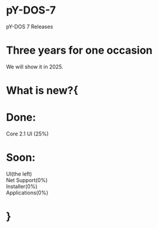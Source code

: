 # pY-DOS-7
pY-DOS 7 Releases 
# Three years for one occasion
We will show it in 2025.
# What is new?{
# Done:
Core 2.1
UI (25%)
# Soon: 
UI(the left)                                                          
Net Support(0%)                                                           
Installer(0%)                   
Applications(0%)                      
# }
